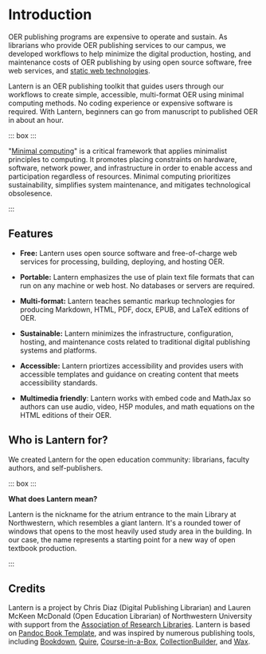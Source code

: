 # Introduction

OER publishing programs are expensive to operate and sustain. As librarians who provide OER publishing services to our campus, we developed workflows to help minimize the digital production, hosting, and maintenance costs of OER publishing by using open source software, free web services, and [static web technologies](https://lib-static.github.io). 

Lantern is an OER publishing toolkit that guides users through our workflows to create simple, accessible, multi-format OER using minimal computing methods. No coding experience or expensive software is required. With Lantern, beginners can go from manuscript to published OER in about an hour. 

::: box :::

"[Minimal computing](https://go-dh.github.io/mincomp/about/)" is a critical framework that applies minimalist principles to computing. It promotes placing constraints on hardware, software, network power, and infrastructure in order to enable access and participation regardless of resources. Minimal computing prioritizes sustainability, simplifies system maintenance, and mitigates technological obsolesence. 

::: 

## Features

- **Free:** Lantern uses open source software and free-of-charge web services for processing, building, deploying, and hosting OER. 

- **Portable:** Lantern emphasizes the use of plain text file formats that can run on any machine or web host. No databases or servers are required. 

- **Multi-format:** Lantern teaches semantic markup technologies for producing Markdown, HTML, PDF, docx, EPUB, and LaTeX editions of OER. 

- **Sustainable:** Lantern minimizes the infrastructure, configuration, hosting, and maintenance costs related to traditional digital publishing systems and platforms.

- **Accessible:** Lantern priortizes accessibility and provides users with accessible templates and guidance on creating content that meets accessibility standards.

- **Multimedia friendly**: Lantern works with embed code and MathJax so authors can use audio, video, H5P modules, and math equations on the HTML editions of their OER. 


## Who is Lantern for?

We created Lantern for the open education community: librarians, faculty authors, and self-publishers. 

::: box :::

**What does Lantern mean?**

Lantern is the nickname for the atrium entrance to the main Library at Northwestern, which resembles a giant lantern. It's a rounded tower of windows that opens to the most heavily used study area in the building. In our case, the name represents a starting point for a new way of open textbook production. 

:::

## Credits

Lantern is a project by Chris Diaz (Digital Publishing Librarian) and Lauren McKeen McDonald (Open Education Librarian) of Northwestern University with support from the [Association of Research Libraries](https://www.arl.org/). Lantern is based on [Pandoc Book Template](https://github.com/wikiti/pandoc-book-template), and was inspired by numerous publishing tools, including [Bookdown](https://bookdown.org/), [Quire](https://quire.netlify.app/), [Course-in-a-Box](https://course-in-a-box.p2pu.org/), [CollectionBuilder](https://collectionbuilder.github.io/), and [Wax](https://minicomp.github.io/wax/).